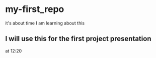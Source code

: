 # my-first_repo
it's about time I am learning about this

## I will use this for the first project presentation
at 12:20
